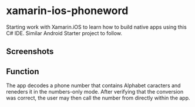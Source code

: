 xamarin-ios-phoneword
=====================
Starting work with Xamarin.iOS to learn how to build native apps 
using this C# IDE. Similar Android Starter project to follow.

## Screenshots

## Function
The app decodes a phone number that contains Alphabet caracters and 
reneders it in the numbers-only mode. After verifying that the 
conversion was correct, the user may then call the number from 
directly within the app.
